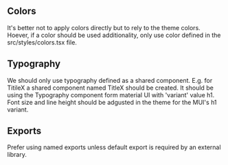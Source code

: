 ## Colors

It's better not to apply colors directly but to rely to the theme colors. Hoever, if a color should be used additionality, only use color defined in the src/styles/colors.tsx file.

## Typography

We should only use typography defined as a shared component.
E.g. for TitileX a shared component named TitleX should be created. It should be using the Typography component form material UI with 'variant' value h1. Font size and line height should be adgusted in the theme for the MUI's h1 variant.


## Exports
Prefer using named exports unless default export is required by an external library.


